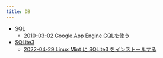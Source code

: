 ```yaml
---
title: DB
---
```



- [SQL](./SQL/index.md)
    - [2010-03-02 Google App Engine GQLを使う](./../../../d/2010/03/02/Google_App_Engine_GQLを使う.md)
- [SQLite3](./SQLite3/index.md)
    - [2022-04-29 Linux Mint に SQLite3 をインストールする](./../../../d/2022/04/29/Linux_Mint_に_SQLite3_をインストールする.md)




